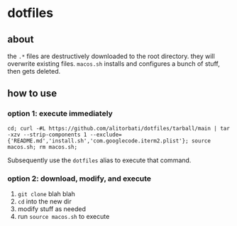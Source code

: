 # dotfiles

## about

the `.*` files are destructively downloaded to the root directory. they will overwrite existing files. `macos.sh` installs and configures a bunch of stuff, then gets deleted.

## how to use

### option 1: execute immediately

`cd; curl -#L https://github.com/alitorbati/dotfiles/tarball/main | tar -xzv --strip-components 1 --exclude={'README.md','install.sh','com.googlecode.iterm2.plist'}; source macos.sh; rm macos.sh;`

Subsequently use the `dotfiles` alias to execute that command.

### option 2: download, modify, and execute

1. `git clone` blah blah
1. `cd` into the new dir
1. modify stuff as needed
1. run `source macos.sh` to execute
